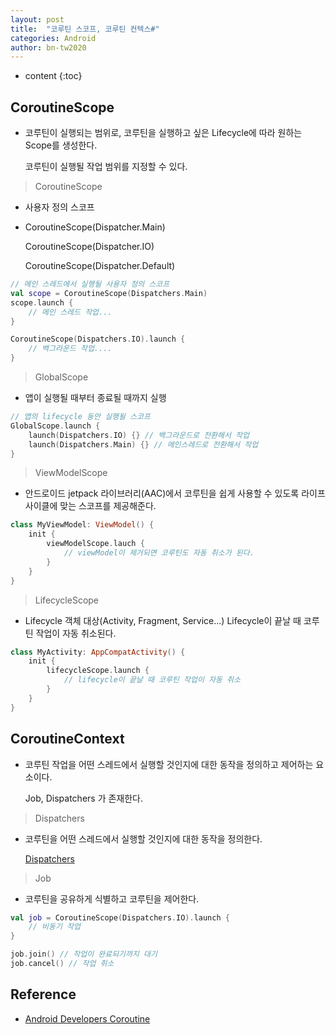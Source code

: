 ```yaml
---
layout: post
title:  "코루틴 스코프, 코루틴 컨텍스#"
categories: Android
author: bn-tw2020
---
```

* content
{:toc}

## CoroutineScope

- 코루틴이 실행되는 범위로, 코루틴을 실행하고 싶은 Lifecycle에 따라 원하는 Scope를 생성한다.

  코루틴이 실행될 작업 범위를 지정할 수 있다.

> CoroutineScope

- 사용자 정의 스코프

- CoroutineScope(Dispatcher.Main)

  CoroutineScope(Dispatcher.IO)

  CoroutineScope(Dispatcher.Default)

```kotlin
// 메인 스레드에서 실행될 사용자 정의 스코프
val scope = CoroutineScope(Dispatchers.Main)
scope.launch {
    // 메인 스레드 작업...
}

CoroutineScope(Dispatchers.IO).launch {
    // 백그라운드 작업....
}
```

> GlobalScope

- 앱이 실행될 때부터 종료될 때까지 실행

```kotlin
// 앱의 lifecycle 동안 실행될 스코프
GlobalScope.launch {
    launch(Dispatchers.IO) {} // 백그라운드로 전환해서 작업
    launch(Dispatchers.Main) {} // 메인스레드로 전환해서 작업
}
```

> ViewModelScope

- 안드로이드 jetpack 라이브러리(AAC)에서 코루틴을 쉽게 사용할 수 있도록 라이프사이클에 맞는 스코프를 제공해준다.

```kotlin
class MyViewModel: ViewModel() {
    init {
        viewModelScope.lauch {
            // viewModel이 제거되면 코루틴도 자동 취소가 된다.
        }
    }
}
```

> LifecycleScope

- Lifecycle 객체 대상(Activity, Fragment, Service...) Lifecycle이 끝날 때 코루틴 작업이 자동 취소된다.

```kotlin
class MyActivity: AppCompatActivity() {
    init {
        lifecycleScope.launch {
            // lifecycle이 끝날 때 코루틴 작업이 자동 취소
        }
    }
}
```


## CoroutineContext

- 코루틴 작업을 어떤 스레드에서 실행할 것인지에 대한 동작을 정의하고 제어하는 요소이다.

  Job, Dispatchers 가 존재한다.
 
> Dispatchers

- 코루틴을 어떤 스레드에서 실행할 것인지에 대한 동작을 정의한다.

  [Dispatchers](https://bn-tw2020.github.io/2022/03/29/2-coroutine/)

> Job

- 코루틴을 공유하게 식별하고 코루틴을 제어한다.

```kotlin
val job = CoroutineScope(Dispatchers.IO).launch {
    // 비동기 작업
}

job.join() // 작업이 완료되기까지 대기
job.cancel() // 작업 취소
```

## Reference

- [Android Developers Coroutine](https://developer.android.com/kotlin/coroutines?hl=ko)
